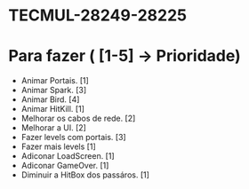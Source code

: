 # TECMUL-28249-28225

# Para fazer ( [1-5] -> Prioridade)

- Animar Portais. [1]
- Animar Spark. [3]
- Animar Bird. [4]
- Animar HitKill. [1]
- Melhorar os cabos de rede. [2]
- Melhorar a UI. [2]
- Fazer levels com portais. [3]
- Fazer mais levels [1]
- Adiconar LoadScreen. [1]
- Adiconar GameOver. [1]
- Diminuir a HitBox dos passáros. [1]
